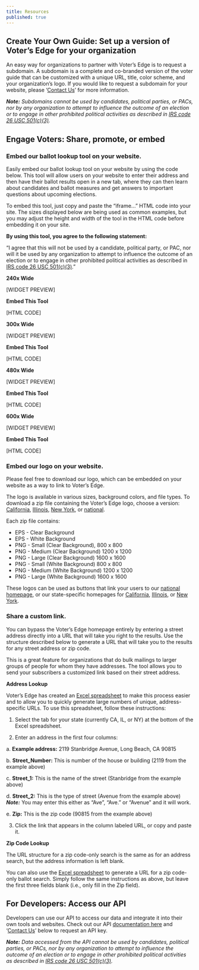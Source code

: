 ```yaml
---
title: Resources
published: true
---
```

## Create Your Own Guide: Set up a version of Voter’s Edge for your organization

An easy way for organizations to partner with Voter’s Edge is to request a subdomain. A subdomain is a complete and co-branded version of the voter guide that can be customized with a unique URL, title, color scheme, and your organization’s logo. If you would like to request a subdomain for your website, please ‘[Contact Us](http://votersedge.org/en/root/feedback)’ for more information.

_**Note:** Subdomains cannot be used by candidates, political parties, or PACs, nor by any organization to attempt to influence the outcome of an election or to engage in other prohibited political activities as described in [IRS code 26 USC 501(c)(3)](http://1.usa.gov/1lvMCT3)._

## Engage Voters: Share, promote, or embed

### Embed our ballot lookup tool on your website.

Easily embed our ballot lookup tool on your website by using the code below. This tool will allow users on your website to enter their address and then have their ballot results open in a new tab, where they can then learn about candidates and ballot measures and get answers to important questions about upcoming elections.

To embed this tool, just copy and paste the “iframe...” HTML code into your site. The sizes displayed below are being used as common examples, but you may adjust the height and width of the tool in the HTML code before embedding it on your site.

**By using this tool, you agree to the following statement:**

“I agree that this will not be used by a candidate, political party, or PAC, nor will it be used by any organization to attempt to influence the outcome of an election or to engage in other prohibited political activities as described in [IRS code 26 USC 501(c)(3)](http://1.usa.gov/1lvMCT3).”

**240x Wide**

[WIDGET PREVIEW]

**Embed This Tool**

[HTML CODE]


**300x Wide**

[WIDGET PREVIEW]

**Embed This Tool**

[HTML CODE]


**480x Wide**

[WIDGET PREVIEW]

**Embed This Tool**

[HTML CODE]


**600x Wide**

[WIDGET PREVIEW]

**Embed This Tool**

[HTML CODE]

### Embed our logo on your website.

Please feel free to download our logo, which can be embedded on your website as a way to link to Voter’s Edge.

The logo is available in various sizes, background colors, and file types. To download a zip file containing the Voter’s Edge logo, choose a version: [California](https://s3-us-west-2.amazonaws.com/ve-resources/Voter%27s+Edge+California.zip), [Illinois](https://s3-us-west-2.amazonaws.com/ve-resources/Voter%27s+Edge+Illinois.zip), [New York](https://s3-us-west-2.amazonaws.com/ve-resources/Voter%27s+Edge+New+York.zip), or [national](https://s3-us-west-2.amazonaws.com/ve-resources/Voter%27s+Edge+National.zip).

Each zip file contains:
- EPS - Clear Background
- EPS - White Background
- PNG - Small (Clear Background), 800 x 800
- PNG - Medium (Clear Background) 1200 x 1200
- PNG - Large (Clear Background) 1600 x 1600
- PNG - Small (White Background) 800 x 800
- PNG - Medium (White Background) 1200 x 1200
- PNG - Large (White Background) 1600 x 1600

These logos can be used as buttons that link your users to our [national homepage](http://votersedge.org/), or our state-specific homepages for [California](http://votersedge.org/en/ca), [Illinois](http://votersedge.org/en/il), or [New York](http://votersedge.org/en/ny).

### Share a custom link.

You can bypass the Voter’s Edge homepage entirely by entering a street address directly into a URL that will take you right to the results. Use the structure described below to generate a URL that will take you to the results for any street address or zip code.

This is a great feature for organizations that do bulk mailings to larger groups of people for whom they have addresses. The tool allows you to send your subscribers a customized link based on their street address.

**Address Lookup**

Voter’s Edge has created an [Excel spreadsheet](https://s3-us-west-2.amazonaws.com/ve-resources/URL-Address+Tool.xlsx) to make this process easier and to allow you to quickly generate large numbers of unique, address-specific URLs. To use this spreadsheet, follow these instructions:

 1. Select the tab for your state (currently CA, IL, or NY) at the bottom of the Excel spreadsheet.
 
 2. Enter an address in the first four columns: 

 a. **Example address:** 2119 Stanbridge Avenue, Long Beach, CA 90815

 b. **Street_Number:** This is number of the house or building (2119 from the example above)

 c. **Street_1:** This is the name of the street (Stanbridge from the example above)

 d. **Street_2:** This is the type of street (Avenue from the example above)
**_Note:_** You may enter this either as “Ave”, “Ave.” or “Avenue” and it will work.

 e. **Zip:** This is the zip code (90815 from the example above)

 3. Click the link that appears in the column labeled URL, or copy and paste it.

**Zip Code Lookup**

The URL structure for a zip code-only search is the same as for an address search, but the address information is left blank.

You can also use the [Excel spreadsheet](https://s3-us-west-2.amazonaws.com/ve-resources/URL-Address+Tool.xlsx) to generate a URL for a zip code-only ballot search. Simply follow the same instructions as above, but leave the first three fields blank (i.e., only fill in the Zip field).

## For Developers: Access our API

Developers can use our API to access our data and integrate it into their own tools and websites. Check out our API [documentation here](https://gist.github.com/maplight/3ed07b3e51f3f4b9f66f1fc596d3e572) and ‘[Contact Us](http://votersedge.org/en/root/feedback)’ below to request an API key. 

_**Note:** Data accessed from the API cannot be used by candidates, political parties, or PACs, nor by any organization to attempt to influence the outcome of an election or to engage in other prohibited political activities as described in [IRS code 26 USC 501(c)(3)](http://1.usa.gov/1lvMCT3)._

